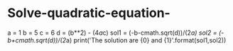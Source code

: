 # Solve-quadratic-equation-
a = 1
b = 5
c = 6
d = (b**2) - (4*a*c)
sol1 = (-b-cmath.sqrt(d))/(2*a)
sol2 = (-b+cmath.sqrt(d))/(2*a)
print('The solution are {0} and {1}'.format(sol1,sol2))
